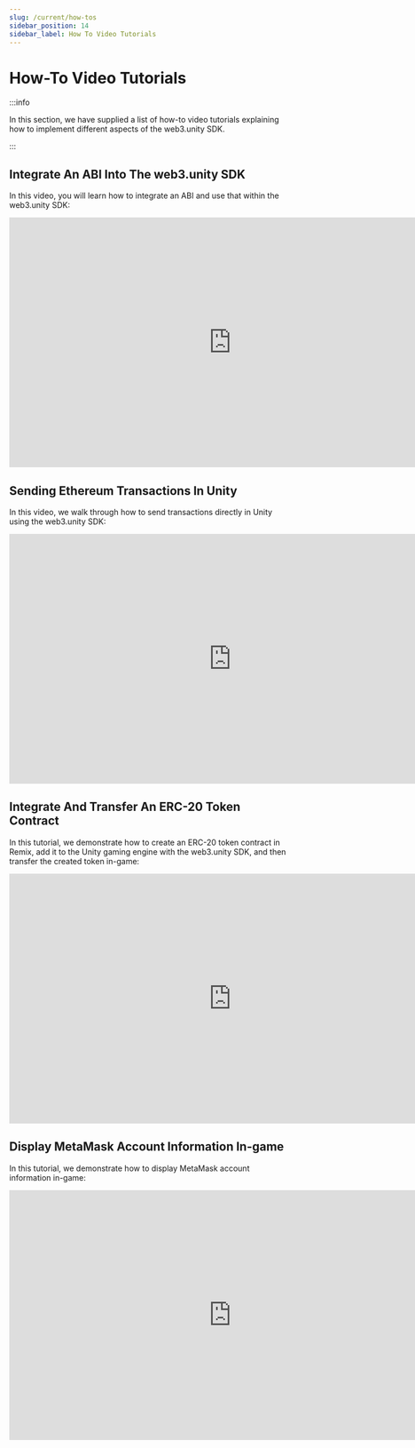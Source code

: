 ```yaml
---
slug: /current/how-tos
sidebar_position: 14
sidebar_label: How To Video Tutorials
---
```



# How-To Video Tutorials

:::info

In this section, we have supplied a list of how-to video tutorials explaining how to
implement different aspects of the web3.unity SDK.

:::

## Integrate An ABI Into The web3.unity SDK

In this video, you will learn how to integrate an ABI and use that within the web3.unity SDK:

<iframe width="800" height="450" src="https://www.youtube-nocookie.com/embed/Uv4CnwtXDB0" title="YouTube video player" frameborder="0" allow="accelerometer; autoplay; clipboard-write; encrypted-media; gyroscope; picture-in-picture" allowfullscreen></iframe>

## Sending Ethereum Transactions In Unity

In this video, we walk through how to send transactions directly in Unity using the web3.unity SDK:

<iframe width="800" height="450" src="https://www.youtube-nocookie.com/embed/L4UIfhLjgpI" title="YouTube video player" frameborder="0" allow="accelerometer; autoplay; clipboard-write; encrypted-media; gyroscope; picture-in-picture" allowfullscreen></iframe>

## Integrate And Transfer An ERC-20 Token Contract

In this tutorial, we demonstrate how to create an ERC-20 token contract in Remix, add it to the Unity gaming engine with the web3.unity SDK, and then transfer the created token in-game:

<iframe width="800" height="450" src="https://www.youtube-nocookie.com/embed/zlK_6Q6W8QU" title="YouTube video player" frameborder="0" allow="accelerometer; autoplay; clipboard-write; encrypted-media; gyroscope; picture-in-picture" allowfullscreen></iframe>

## Display MetaMask Account Information In-game

In this tutorial, we demonstrate how to display MetaMask account information in-game:

<iframe width="800" height="450" src="https://www.youtube-nocookie.com/embed/opZLTGrF3WY" title="YouTube video player" frameborder="0" allow="accelerometer; autoplay; clipboard-write; encrypted-media; gyroscope; picture-in-picture" allowfullscreen></iframe>
